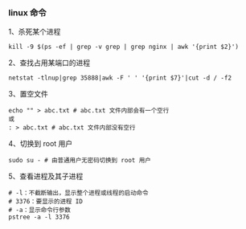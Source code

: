 ### linux 命令
1、杀死某个进程
```angularjs
kill -9 $(ps -ef | grep -v grep | grep nginx | awk '{print $2}')
```

2、查找占用某端口的进程
```angular2html
netstat -tlnup|grep 35888|awk -F ' ' '{print $7}'|cut -d / -f2
```

3、置空文件
```angularjs
echo "" > abc.txt # abc.txt 文件内部会有一个空行
或
: > abc.txt # abc.txt 文件内部没有空行 
```

4、切换到 root 用户
```angularjs
sudo su - # 由普通用户无密码切换到 root 用户 
```

5、查看进程及其子进程
```angular2html
# -l：不截断输出，显示整个进程或线程的启动命令
# 3376：要显示的进程 ID
# -a：显示命令行参数
pstree -a -l 3376
```

